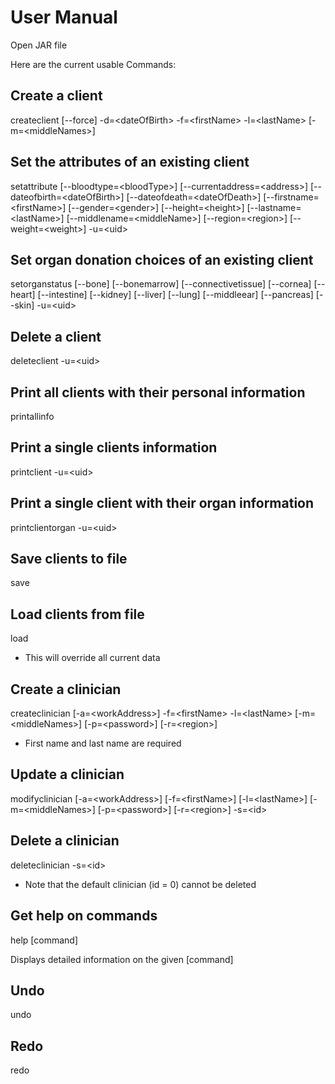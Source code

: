 # User Manual

Open JAR file

Here are the current usable Commands:

## Create a client

createclient [--force] -d=\<dateOfBirth> -f=\<firstName> -l=\<lastName>
                  [-m=\<middleNames>]


## Set the attributes of an existing client

setattribute [--bloodtype=\<bloodType>] [--currentaddress=\<address>]
                    [--dateofbirth=\<dateOfBirth>] [--dateofdeath=\<dateOfDeath>]
                    [--firstname=\<firstName>] [--gender=\<gender>]
                    [--height=\<height>] [--lastname=\<lastName>]
                    [--middlename=\<middleName>] [--region=\<region>]
                    [--weight=\<weight>] -u=\<uid>


## Set organ donation choices of an existing client

setorganstatus [--bone] [--bonemarrow] [--connectivetissue] [--cornea]
                      [--heart] [--intestine] [--kidney] [--liver] [--lung]
                      [--middleear] [--pancreas] [--skin] -u=\<uid>


## Delete a client

deleteclient -u=\<uid>


## Print all clients with their personal information

printallinfo


## Print a single clients information

printclient -u=\<uid>


## Print a single client with their organ information

printclientorgan -u=\<uid>


## Save clients to file

save


## Load clients from file

load

* This will override all current data

## Create a clinician

createclinician [-a=\<workAddress\>] -f=\<firstName\> -l=\<lastName\>
                       [-m=\<middleNames\>] [-p=\<password\>] [-r=\<region\>]
                       
* First name and last name are required

## Update a clinician

modifyclinician [-a=\<workAddress\>] [-f=\<firstName\>] [-l=\<lastName\>]
                       [-m=\<middleNames>] [-p=\<password>] [-r=\<region>] -s=\<id>
                       

## Delete a clinician

deleteclinician -s=\<id>

* Note that the default clinician (id = 0) cannot be deleted

## Get help on commands

help [command]

Displays detailed information on the given [command]

## Undo

undo

## Redo

redo
